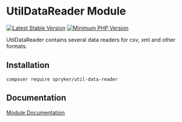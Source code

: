 # UtilDataReader Module
[![Latest Stable Version](https://poser.pugx.org/spryker/util-data-reader/v/stable.svg)](https://packagist.org/packages/spryker/util-data-reader)
[![Minimum PHP Version](https://img.shields.io/badge/php-%3E%3D%207.4-8892BF.svg)](https://php.net/)

UtilDataReader contains several data readers for csv, xml and other formats.

## Installation

```
composer require spryker/util-data-reader
```

## Documentation

[Module Documentation](https://academy.spryker.com/developing_with_spryker/module_guide/modules.html)
